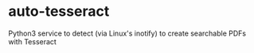 # auto-tesseract
Python3 service to detect (via Linux's inotify) to create searchable PDFs with Tesseract
